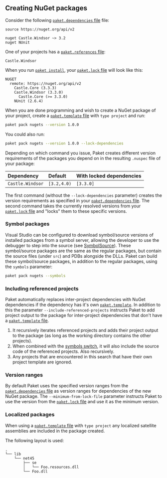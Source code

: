 ## Creating NuGet packages

Consider the following [`paket.dependencies` file](dependencies-file.html) file:

```paket
source https://nuget.org/api/v2

nuget Castle.Windsor ~> 3.2
nuget NUnit
```

One of your projects has a [`paket.references` file][reffile]:

```paket
Castle.Windsor
```

When you run [`paket install`](paket-install.html), your
[`paket.lock` file][lockfile] will look like this:

```paket
NUGET
  remote: https://nuget.org/api/v2
    Castle.Core (3.3.3)
    Castle.Windsor (3.3.0)
      Castle.Core (>= 3.3.0)
    NUnit (2.6.4)
```

When you are done programming and wish to create a NuGet package of your
project, create a [`paket.template` file][templatefile] with `type project` and
run:

```sh
paket pack nugets --version 1.0.0
```

You could also run:

```sh
paket pack nugets --version 1.0.0 --lock-dependencies
```

Depending on which command you issue, Paket creates different version
requirements of the packages you depend on in the resulting `.nuspec` file of
your package:

| Dependency       | Default     | With locked dependencies |
| :--------------- | :---------- | :----------------------- |
| `Castle.Windsor` | `[3.2,4.0)` | `[3.3.0]`                |

The first command (without the `--lock-dependencies` parameter) creates the
version requirements as specified in your [`paket.dependencies` file][depfile].
The second command takes the currently resolved versions from your
[`paket.lock` file][lockfile] and "locks" them to these specific versions.

### Symbol packages

Visual Studio can be configured to download symbol/source versions of installed
packages from a symbol server, allowing the developer to use the debugger to
step into the source (see
[SymbolSource](http://www.symbolsource.org/Public/Home/VisualStudio)). These
symbol/source packages are the same as the regular packages, but contain the
source files (under `src`) and PDBs alongside the DLLs. Paket can build these
symbol/source packages, in addition to the regular packages, using the `symbols`
parameter:

```sh
paket pack nugets --symbols
```

### Including referenced projects

Paket automatically replaces inter-project dependencies with NuGet dependencies
if the dependency has it's own [`paket.template`][templatefile]. In addition to
this the parameter `--include-referenced-projects` instructs Paket to add
project output to the package for inter-project dependencies that don't have a
[`paket.template` file][templatefile].

1. It recursively iterates referenced projects and adds their project output to
   the package (as long as the working directory contains the other projects).
1. When combined with the [symbols switch](#Symbol-Packages), it
   will also include the source code of the referenced projects.  Also
   recursively.
1. Any projects that are encountered in this search that have their own project
   template are ignored.

### Version ranges

By default Paket uses the specified version ranges from the
[`paket.dependencies` file][depfile] as version ranges for dependencies of the
new NuGet package. The `--minimum-from-lock-file` parameter instructs Paket to
use the version from the [`paket.lock` file][lockfile] and use it as the minimum
version.

### Localized packages

When using a [`paket.template` file][templatefile] with `type project` any
localized satellite assemblies are included in the package created.

The following layout is used:

```text
.
└── lib
    └── net45
        ├── se
        │   └── Foo.resources.dll
        └── Foo.dll
```

  [lockfile]: lock-file.html
  [depfile]: dependencies-file.html
  [reffile]: references-files.html
  [templatefile]: template-files.html
